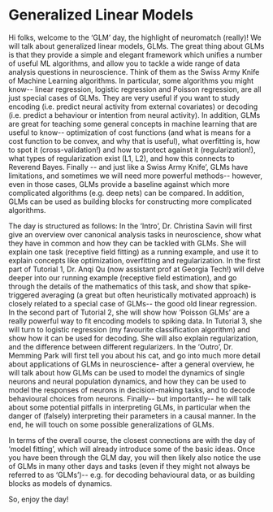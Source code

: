 # Generalized Linear Models

Hi folks, welcome to the ‘GLM’ day, the highlight of neuromatch (really)! 
We will talk about generalized linear models, GLMs. The great thing about GLMs is that they provide a simple and elegant framework which unifies a number of useful ML algorithms, and allow you to tackle a wide range of data analysis questions in neuroscience.  Think of them as the Swiss Army Knife of Machine Learning algorithms. 
In particular, some algorithms you might know-- linear regression, logistic regression and Poisson regression, are all just special cases of GLMs.  They are very useful if you want to study encoding (i.e. predict neural activity from external covariates) or decoding (i.e. predict a behaviour or intention from neural activity). 
In addition, GLMs are great for teaching some general concepts in machine learning that are useful to know-- optimization of cost functions (and what is means for a cost function to be convex, and why that is useful), what overfitting is, how to spot it (cross-validation!) and how to protect against it (regularization!), what types of regularization exist (L1, L2), and how this connects to Reverend Bayes. 
Finally -- and just like a Swiss Army Knife’, GLMs have limitations, and sometimes we will need more powerful methods-- however, even in those cases, GLMs provide a baseline against which more complicated algorithms (e.g. deep nets) can be compared. In addition, GLMs can be used as building blocks for constructing more complicated algorithms. 

The day is structured as follows: 
In the ‘Intro’, Dr. Christina Savin will first give an overview over canonical analysis tasks in neuroscience, show what they have in common and how they can be tackled with GLMs. She will explain one task (receptive field fitting) as a running example, and use it to explain concepts like optimization, overfitting and regularization. 
In the first part of Tutorial 1, Dr. Anqi Qu (now assistant prof at Georgia Tech!) will delve deeper into our running example (receptive field estimation), and go through the details of the mathematics of this task, and show that spike-triggered averaging (a great but often heuristically motivated approach) is closely related to a special case of GLMs-- the good old linear regression. In the second part of Tutorial 2, she will show how ‘Poisson GLMs’ are a really powerful way to fit encoding models to spiking data. 
In Tutorial 3, she will turn to logistic regression (my favourite classification algorithm) and show how it can be used for decoding. She will also explain regularization, and the difference between different regularizers. 
In the ‘Outro’, Dr. Memming Park will first tell you about his cat, and go into much more detail  about applications of GLMs in neuroscience- after a general overview, he will talk about how GLMs can be used to model the dynamics of single neurons and neural population dynamics, and how they can be used to model the responses of neurons in decision-making tasks, and to decode behavioural choices from neurons. Finally-- but importantly-- he will talk about some potential pitfalls in interpreting GLMs, in particular when the danger of (falsely) interpreting their parameters in a causal manner. In the end, he will touch on some possible generalizations of GLMs. 

In terms of the overall course, the closest connections are with the day of ‘model fitting’, which will already introduce some of the basic ideas. Once you have been through the GLM day, you will then likely also notice the use of GLMs in many other days and tasks (even if they might not always be referred to as ‘GLMs’)-- e.g. for decoding behavioural data, or as building blocks as models of dynamics. 

So, enjoy the day!

